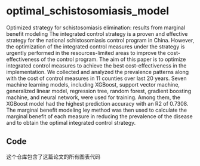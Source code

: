 # optimal_schistosomiasis_model
Optimized strategy for schistosomiasis elimination: results from marginal benefit modeling
The integrated control strategy is a proven and effective strategy for the national schistosomiasis control program in China. However, the optimization of the integrated control measures under the strategy is urgently performed in the resources-limited areas to improve the cost-effectiveness of the control program. The aim of this paper is to optimize integrated control measures to achieve the best cost-effectiveness in the implementation. We collected and analyzed the prevalence patterns along with the cost of control measures in 11 counties over last 20 years. Seven machine learning models, including XGBoost, support vector machine, generalized linear model, regression tree, random forest, gradient boosting machine, and neural network, were used for training. Among them, the XGBoost model had the highest prediction accuracy with an R2 of 0.7308. The marginal benefit modeling ley method was then used to calculate the marginal benefit of each measure in reducing the prevalence of the disease and to obtain the optimal integrated control strategy. 

## Code 
这个仓库包含了这篇论文的所有图表代码

